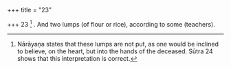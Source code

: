 +++
title = "23"

+++
23 [^6] . And two lumps (of flour or rice), according to some (teachers).


[^6]:  Nārāyaṇa states that these lumps are not put, as one would be inclined to believe, on the heart, but into the hands of the deceased. Sūtra 24 shows that this interpretation is correct.
